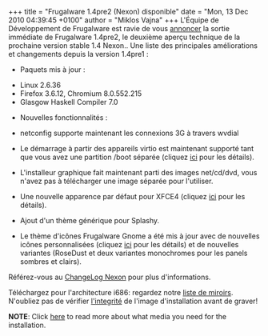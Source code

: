 +++
title = "Frugalware 1.4pre2 (Nexon) disponible"
date = "Mon, 13 Dec 2010 04:39:45 +0100"
author = "Miklos Vajna"
+++
L'Équipe de Développement de Frugalware est ravie de vous [annoncer](/news/188) la sortie immédiate de Frugalware 1.4pre2, le deuxième aperçu technique de la prochaine version stable 1.4 Nexon..
Une liste des principales améliorations et changements depuis la version 1.4pre1 :  

* Paquets mis à jour :
+ Linux 2.6.36
+ Firefox 3.6.12, Chromium 8.0.552.215
+ Glasgow Haskell Compiler 7.0

* Nouvelles fonctionnalités :

* netconfig supporte maintenant les connexions 3G à travers wvdial
* Le démarrage à partir des appareils virtio est maintenant supporté tant que vous avez une partition /boot séparée (cliquez [ici](http://vmiklos.hu/blog/playing-with-libvirt) pour les détails).
* L'installeur graphique fait maintenant parti des images net/cd/dvd, vous n'avez pas à télécharger une image séparée pour l'utiliser.
* Une nouvelle apparence par défaut pour XFCE4 (cliquez [ici](http://frugalware.org/~devil505/blog/?p=1461) pour les détails).
* Ajout d'un thème générique pour Splashy.
* Le thème d'icônes Frugalware Gnome a été mis à jour avec de nouvelles icônes personnalisées (cliquez [ici](http://frugalware.org/~devil505/blog/?p=1506) pour les détails) et de nouvelles variantes (RoseDust et deux variantes monochromes pour les panels sombres et clairs).


 Référez-vous au [ChangeLog Nexon](http://frugalware.org/download/frugalware-testing/ChangeLog.txt) pour plus d'informations.  

 Téléchargez pour l'architecture i686: regardez notre [liste de miroirs](http://frugalware.org/download/frugalware-testing-iso). N'oubliez pas de vérifier [l'integrité](http://frugalware.org/download/frugalware-testing-iso/SHA1SUMS) de l'image d'installation avant de graver!  

**NOTE**: Click [here](/docs/install#_choosing_installation_flavor) to read more about what media you need for the installation.   


